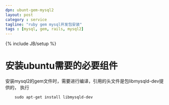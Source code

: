 ```yaml
---
dpn: ubunt-gem-mysql2
layout: post
category : service
tagline: "ruby gem mysql开发包安装"
tags : [mysql, gem, rails, mysql2]
---
```

{% include JB/setup %}

# 安装ubuntu需要的必要组件
安装mysql2的gem文件时，需要进行编译，引用的头文件是包libmysqld-dev提供的，
执行

		sudo apt-get install libmysqld-dev
